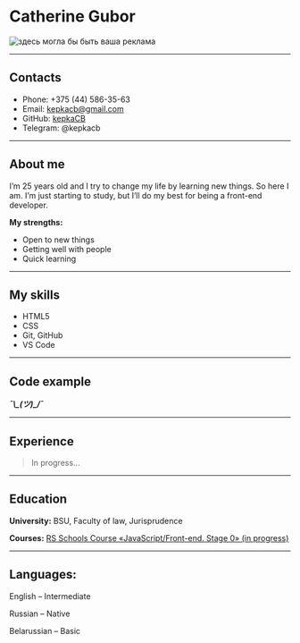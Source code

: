 # Catherine Gubor
![здесь могла бы быть ваша реклама](https://i.pinimg.com/564x/f0/f9/c2/f0f9c217b9a1650b4409c615d9fde53a.jpg)
****
## Contacts
* Phone: +375 (44) 586-35-63
* Email: <kepkacb@gmail.com>
* GitHub: [kepkaCB](https://github.com/kepkaCB)
* Telegram: @kepkacb
****
## About me
I’m 25 years old and I try to change my life by learning new things. So here I am. I’m just starting to study, but I’ll do my best for being a front-end developer. 

**My strengths:**
* Open to new things
* Getting well with people
* Quick learning 
****
## My skills
* HTML5
* CSS
* Git, GitHub
* VS Code
****
## Code example
***¯\\\_(ツ)_/¯***
****
## Experience 
> In progress...
****
## Education
**University:** BSU, Faculty of law, Jurisprudence

**Courses:** [RS Schools Course «JavaScript/Front-end. Stage 0» (in progress)](https://rs.school/js/)
****
## Languages:
English – Intermediate

Russian – Native

Belarussian – Basic